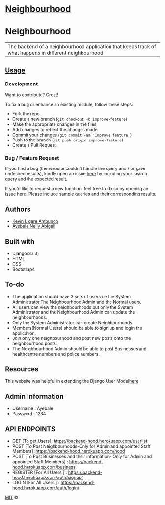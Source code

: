 # [Neighbourhood](https://backend-hood.herokuapp.com/)
# Neighbourhood
<table>
<tr>
<td>
  The backend of a neighbourhood application that keeps track of what happens in different neighbourhood
</td>
</tr>
</table>

## [Usage](https://backend-hood.herokuapp.com/)

### Development
Want to contribute? Great!

To fix a bug or enhance an existing module, follow these steps:

- Fork the repo
- Create a new branch (`git checkout -b improve-feature`)
- Make the appropriate changes in the files
- Add changes to reflect the changes made
- Commit your changes (`git commit -am 'Improve feature'`)
- Push to the branch (`git push origin improve-feature`)
- Create a Pull Request 

### Bug / Feature Request

If you find a bug (the website couldn't handle the query and / or gave undesired results), kindly open an issue [here](https://github.com/Nelly-ayebale/Neighbourhood/issues/new) by including your search query and the expected result.

If you'd like to request a new function, feel free to do so by opening an issue [here](https://github.com/Nelly-ayebale/Neighbourhood/issues/new). Please include sample queries and their corresponding results.

## Authors
- [Kevin Ligare Ambundo](https://github.com/kevin3708)
- [Ayebale Nelly Abigail](https://github.com/Nelly-ayebale)

## Built with 

- Django(3.1.3)
- HTML
- CSS
- Bootstrap4

## To-do
- The application should have 3 sets of users i.e the System Administrator,The Neighbourhood Admin and the Normal users.
- All users can view the neighbourhoods but only the System Administrator and the Neighbourhood Admin can update the neighbourhoods.
- Only the System Administrator can create Neighbourhoods.
- Members(Normal Users) should be able to sign up and login the application.
- Join only one neighbourhood and post new posts onto the neighbourhood posts.
- The Neighbourhood Admin should be able to post Businesses and healthcentre numbers and police numbers.


## Resources
This website was helpful in extending the Django User Model[here](https://simpleisbetterthancomplex.com/tutorial/2016/07/22/how-to-extend-django-user-model.html)

## Admin Information
- Username : Ayebale
- Password : 1234

## API ENDPOINTS
- GET [To get Users]: https://backend-hood.herokuapp.com/userlist
- POST [To Post Neighbourhoods-Only for Admin and appointed Staff Members] :https://backend-hood.herokuapp.com/hood
- POST [To Post Businesses and their information- Only for Admin and appointed Staff Members] : https://backend-hood.herokuapp.com/business
- REGISTER [For All Users ] : https://backend-hood.herokuapp.com/auth/signup/
- LOGIN [For All Users ] : https://backend-hood.herokuapp.com/auth/login/

[MIT](LICENSE) ©

